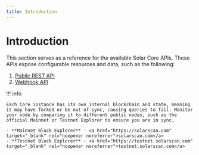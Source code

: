 ```yaml
---
title: Introduction
---
```


# Introduction

This section serves as a reference for the available Solar Core APIs. These APIs expose configurable resources and data, such as the following:

1. [Public REST API](/api/public-rest-api/getting-started)
2. [Webhook API](/api/webhook-api/getting-started)

!!! info

    Each Core instance has its own internal blockchain and state, meaning it may have forked or be out of sync, causing queries to fail. Monitor your node by comparing it to different public nodes, such as the official Mainnet or Testnet Explorer to ensure you are in sync.

    - **Mainnet Block Explorer** - <a href="https://solarscan.com" target="_blank" rel="noopener noreferrer">solarscan.com</a>
    - **Testnet Block Explorer** - <a href="https://testnet.solarscan.com" target="_blank" rel="noopener noreferrer">testnet.solarscan.com</a>
